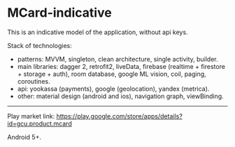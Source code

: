 # MCard-indicative
This is an indicative model of the application, without api keys.

Stack of technologies:
- patterns: MVVM, singleton, clean architecture, single activity, builder.
- main libraries: dagger 2, retrofit2, liveData, firebase (realtime + firestore + storage + auth), room database, google ML vision, coil, paging, coroutines.
- api: yookassa (payments), google (geolocation), yandex (metrica).
- other: material design (android and ios), navigation graph, viewBinding.

----
Play market link: https://play.google.com/store/apps/details?id=gcu.product.mcard

Android 5+.


